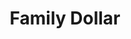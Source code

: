 ---
title: "Family Dollar"
url: /chicago/family-dollar-south-halsted-street/
shop: variety store
---